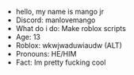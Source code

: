 - hello, my name is mango jr
- Discord: manlovemango
- What do i do: Make roblox scripts
- Age: 13
- Roblox: wkwjwaduwiaudw (ALT)
- Pronouns: HE/HIM
- Fact: Im pretty fucking cool


